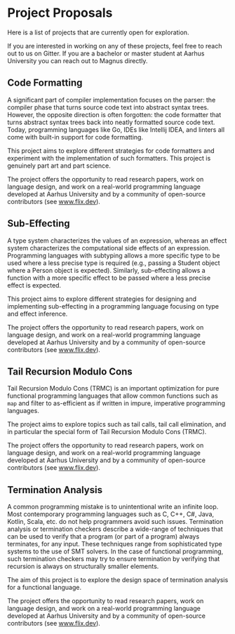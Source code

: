 # Project Proposals

Here is a list of projects that are currently open for exploration.

If you are interested in working on any of these projects, feel free to reach
out to us on Gitter. If you are a bachelor or master student at Aarhus
University you can reach out to Magnus directly. 

## Code Formatting
A significant part of compiler implementation focuses on the parser: the
compiler phase that turns source code text into abstract syntax trees. However,
the opposite direction is often forgotten: the code formatter that turns
abstract syntax trees back into neatly formatted source code text. Today,
programming languages like Go, IDEs like Intellij IDEA, and linters all come
with built-in support for code formatting.

This project aims to explore different strategies for code formatters and
experiment with the implementation of such formatters. This project is genuinely
part art and part science.

The project offers the opportunity to read research papers, work on language
design, and work on a real-world programming language developed at Aarhus
University and by a community of open-source contributors (see www.flix.dev).

## Sub-Effecting

A type system characterizes the values of an expression, whereas an effect
system characterizes the computational side effects of an expression.
Programming languages with subtyping allows a more specific type to be used
where a less precise type is required (e.g., passing a Student object where a
Person object is expected). Similarly, sub-effecting allows a function with a
more specific effect to be passed where a less precise effect is expected.

This project aims to explore different strategies for designing and implementing
sub-effecting in a programming language focusing on type and effect inference.

The project offers the opportunity to read research papers, work on language
design, and work on a real-world programming language developed at Aarhus
University and by a community of open-source contributors (see www.flix.dev).

## Tail Recursion Modulo Cons

Tail Recursion Modulo Cons (TRMC) is an important optimization for pure
functional programming languages that allow common functions such as `map` and
filter to as-efficient as if written in impure, imperative programming languages.

The project aims to explore topics such as tail calls, tail call elimination,
and in particular the special form of Tail Recursion Modulo Cons (TRMC).

The project offers the opportunity to read research papers, work on language
design, and work on a real-world programming language developed at Aarhus
University and by a community of open-source contributors (see www.flix.dev).


## Termination Analysis
A common programming mistake is to unintentional write an infinite loop. Most
contemporary programming languages such as C, C++, C#, Java, Kotlin, Scala, etc.
do not help programmers avoid such issues. Termination analysis or termination
checkers describe a wide-range of techniques that can be used to verify that a
program (or part of a program) always terminates, for any input. These
techniques range from sophisticated type systems to the use of SMT solvers. In
the case of functional programming, such termination checkers may try to ensure
termination by verifying that recursion is always on structurally smaller
elements. 

The aim of this project is to explore the design space of termination analysis
for a functional language.

The project offers the opportunity to read research papers, work on language
design, and work on a real-world programming language developed at Aarhus
University and by a community of open-source contributors (see www.flix.dev). 
